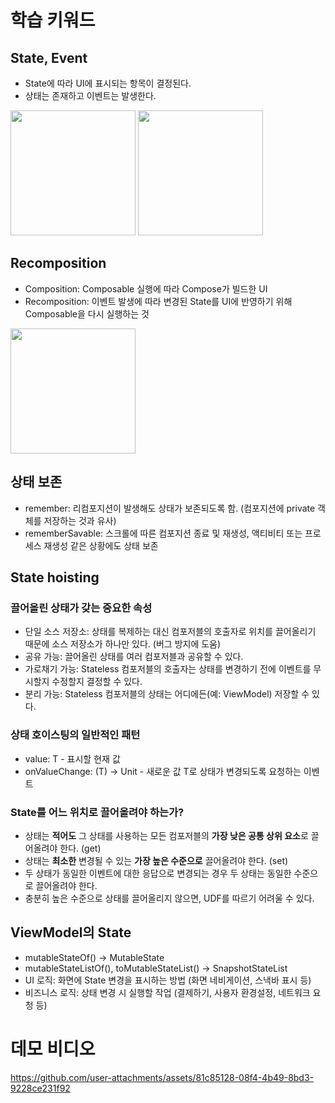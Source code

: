 # 학습 키워드 

## State, Event

- State에 따라 UI에 표시되는 항목이 결정된다.
- 상태는 존재하고 이벤트는 발생한다.

<img width="200" src="https://github.com/user-attachments/assets/c8693df0-5132-42dc-afd2-6008738d16af"/>
<img height="200" src="https://github.com/user-attachments/assets/405d77cf-4dbe-48aa-bc5c-6cf4f17828c0"/>

## Recomposition

- Composition: Composable 실행에 따라 Compose가 빌드한 UI
- Recomposition: 이벤트 발생에 따라 변경된 State를 UI에 반영하기 위해 Composable을 다시 실행하는 것

<img height="200" src="https://github.com/user-attachments/assets/b53dfeee-23f3-49f4-bb26-fe0415a444bd"/>

## 상태 보존

- remember: 리컴포지션이 발생해도 상태가 보존되도록 함. (컴포지션에 private 객체를 저장하는 것과 유사)
- rememberSavable: 스크롤에 따른 컴포지션 종료 및 재생성, 액티비티 또는 프로세스 재생성 같은 상황에도 상태 보존

## State hoisting

### 끌어올린 상태가 갖는 중요한 속성
* 단일 소스 저장소: 상태를 복제하는 대신 컴포저블의 호출자로 위치를 끌어올리기 때문에 소스 저장소가 하나만 있다. (버그 방지에 도움)
* 공유 가능: 끌어올린 상태를 여러 컴포저블과 공유할 수 있다.
* 가로채기 가능: Stateless 컴포저블의 호출자는 상태를 변경하기 전에 이벤트를 무시할지 수정할지 결정할 수 있다.
* 분리 가능: Stateless 컴포저블의 상태는 어디에든(예: ViewModel) 저장할 수 있다.

### 상태 호이스팅의 일반적인 패턴
* value: T - 표시할 현재 값
* onValueChange: (T) -> Unit - 새로운 값 T로 상태가 변경되도록 요청하는 이벤트

### State를 어느 위치로 끌어올려야 하는가?

* 상태는 **적어도** 그 상태를 사용하는 모든 컴포저블의 **가장 낮은 공통 상위 요소**로 끌어올려야 한다. (get)
* 상태는 **최소한** 변경될 수 있는 **가장 높은 수준으로** 끌어올려야 한다. (set)
* 두 상태가 동일한 이벤트에 대한 응답으로 변경되는 경우 두 상태는 동일한 수준으로 끌어올려야 한다.
* 충분히 높은 수준으로 상태를 끌어올리지 않으면, UDF를 따르기 어려울 수 있다.

## ViewModel의 State

* mutableStateOf() -> MutableState<T>
* mutableStateListOf(), toMutableStateList() -> SnapshotStateList<T>
* UI 로직: 화면에 State 변경을 표시하는 방법 (화면 네비게이션, 스낵바 표시 등)
* 비즈니스 로직: 상태 변경 시 실행할 작업 (결제하기, 사용자 환경설정, 네트워크 요청 등)

# 데모 비디오

https://github.com/user-attachments/assets/81c85128-08f4-4b49-8bd3-9228ce231f92

